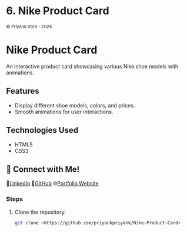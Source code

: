 
# **6. Nike Product Card**
<small>&copy; Priyank Vora - 2024</small>

# Nike Product Card

An interactive product card showcasing various Nike shoe models with animations.

## Features
- Display different shoe models, colors, and prices.
- Smooth animations for user interactions.

## Technologies Used
- HTML5
- CSS3


## 🔗 Connect with Me!
💼[LinkedIn](https://www.linkedin.com/in/priyankpvora/)
🌟[GitHub](https://github.com/priyankpriyank)
🌐[Portfolio Website](https://priyank-vora.netlify.app/)

### Steps  
1. Clone the repository:  
   ```bash
   git clone <https://github.com/priyankpriyank/Nike-Product-Card>
